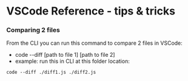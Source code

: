 # VSCode Reference - tips & tricks

### Comparing 2 files

From the CLI you can run this command to compare 2 files in VSCode:

- code --diff [path to file 1] [path to file 2]
- example: run this in CLI at this folder location:

```
code --diff ./diff1.js ./diff2.js
```
